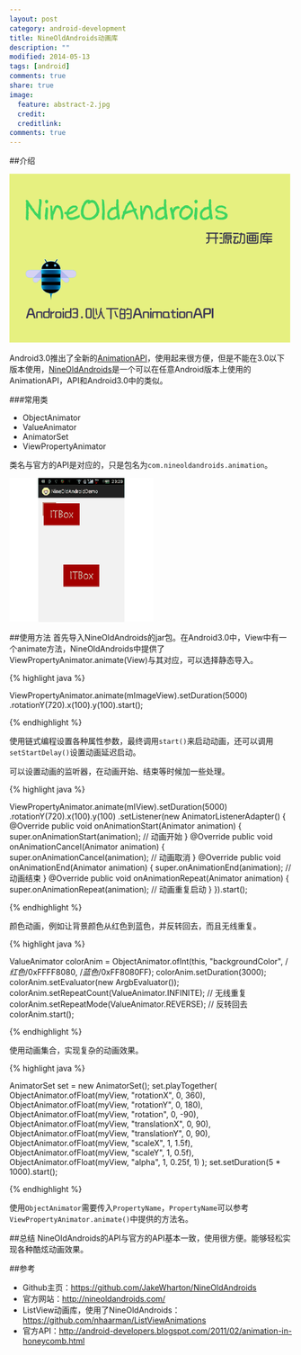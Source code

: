 ```yaml
---
layout: post
category: android-development
title: NineOldAndroids动画库
description: ""
modified: 2014-05-13
tags: [android]
comments: true
share: true
image:
  feature: abstract-2.jpg
  credit: 
  creditlink: 
comments: true
---
```



##介绍

![](https://raw.githubusercontent.com/baoyongzhang/test_pages/gh-pages/NineOldAndroids.png)

Android3.0推出了全新的[AnimationAPI](http://android-developers.blogspot.com/2011/02/animation-in-honeycomb.html)，使用起来很方便，但是不能在3.0以下版本使用，[NineOldAndroids](https://github.com/JakeWharton/NineOldAndroids)是一个可以在任意Android版本上使用的AnimationAPI，API和Android3.0中的类似。

###常用类
* ObjectAnimator
* ValueAnimator 
* AnimatorSet 
* ViewPropertyAnimator 

类名与官方的API是对应的，只是包名为`com.nineoldandroids.animation`。


![](https://raw.githubusercontent.com/baoyongzhang/test_pages/gh-pages/NineOldAndroid_demo.gif)

##使用方法
首先导入NineOldAndroids的jar包。在Android3.0中，View中有一个animate方法，NineOldAndroids中提供了ViewPropertyAnimator.animate(View)与其对应，可以选择静态导入。

{% highlight java %}

ViewPropertyAnimator.animate(mImageView).setDuration(5000)
				.rotationY(720).x(100).y(100).start();

{% endhighlight %}

使用链式编程设置各种属性参数，最终调用`start()`来启动动画，还可以调用`setStartDelay()`设置动画延迟启动。

可以设置动画的监听器，在动画开始、结束等时候加一些处理。


{% highlight java %}


ViewPropertyAnimator.animate(mIView).setDuration(5000)
				.rotationY(720).x(100).y(100)
				.setListener(new AnimatorListenerAdapter() {
					@Override
					public void onAnimationStart(Animator animation) {
						super.onAnimationStart(animation);
						// 动画开始
					}
					@Override
					public void onAnimationCancel(Animator animation) {
						super.onAnimationCancel(animation);
						// 动画取消
					}
					@Override
					public void onAnimationEnd(Animator animation) {
						super.onAnimationEnd(animation);
						// 动画结束
					}
					@Override
					public void onAnimationRepeat(Animator animation) {
						super.onAnimationRepeat(animation);
						// 动画重复启动
					}
				}).start();


{% endhighlight %}

颜色动画，例如让背景颜色从红色到蓝色，并反转回去，而且无线重复。

{% highlight java %}


ValueAnimator colorAnim = ObjectAnimator.ofInt(this, "backgroundColor", /*红色*/0xFFFF8080, /*蓝色*/0xFF8080FF);
colorAnim.setDuration(3000);
colorAnim.setEvaluator(new ArgbEvaluator());
colorAnim.setRepeatCount(ValueAnimator.INFINITE);   // 无线重复
colorAnim.setRepeatMode(ValueAnimator.REVERSE); // 反转回去
colorAnim.start();


{% endhighlight %}

使用动画集合，实现复杂的动画效果。

{% highlight java %}


AnimatorSet set = new AnimatorSet();
set.playTogether(
    ObjectAnimator.ofFloat(myView, "rotationX", 0, 360),
    ObjectAnimator.ofFloat(myView, "rotationY", 0, 180),
    ObjectAnimator.ofFloat(myView, "rotation", 0, -90),
    ObjectAnimator.ofFloat(myView, "translationX", 0, 90),
    ObjectAnimator.ofFloat(myView, "translationY", 0, 90),
    ObjectAnimator.ofFloat(myView, "scaleX", 1, 1.5f),
    ObjectAnimator.ofFloat(myView, "scaleY", 1, 0.5f),
    ObjectAnimator.ofFloat(myView, "alpha", 1, 0.25f, 1)
);
set.setDuration(5 * 1000).start();


{% endhighlight %}

使用`ObjectAnimator`需要传入`PropertyName`，`PropertyName`可以参考`ViewPropertyAnimator.animate()`中提供的方法名。

##总结
NineOldAndroids的API与官方的API基本一致，使用很方便。能够轻松实现各种酷炫动画效果。

##参考
* Github主页：https://github.com/JakeWharton/NineOldAndroids
* 官方网站：http://nineoldandroids.com/
* ListView动画库，使用了NineOldAndroids：https://github.com/nhaarman/ListViewAnimations
* 官方API：http://android-developers.blogspot.com/2011/02/animation-in-honeycomb.html
